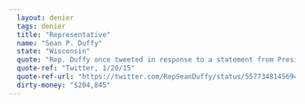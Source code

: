 ```yaml
---
  layout: denier
  tags: denier
  title: "Representative"
  name: "Sean P. Duffy"
  state: "Wisconsin"
  quote: "Rep. Duffy once tweeted in response to a statement from President Obama: \"POTUS says 2014 warmest year on record...please tell that to the Wisconsinites with empty propane tanks. #AlwaysSunnyOnTheGolfCourse\""
  quote-ref: "Twitter, 1/20/15"
  quote-ref-url: "https://twitter.com/RepSeanDuffy/status/557734814569480193"
  dirty-money: "$204,845"
---
```

